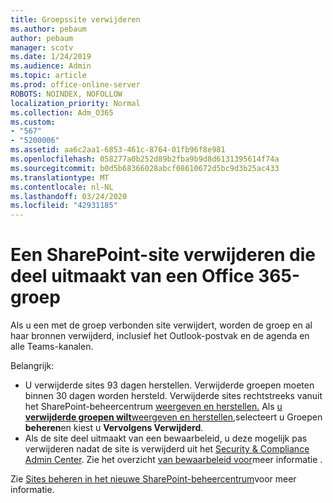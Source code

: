 ```yaml
---
title: Groepssite verwijderen
ms.author: pebaum
author: pebaum
manager: scotv
ms.date: 1/24/2019
ms.audience: Admin
ms.topic: article
ms.prod: office-online-server
ROBOTS: NOINDEX, NOFOLLOW
localization_priority: Normal
ms.collection: Adm_O365
ms.custom:
- "567"
- "5200006"
ms.assetid: aa6c2aa1-6853-461c-8764-01fb96f8e981
ms.openlocfilehash: 058277a0b252d89b2fba9b9d8d6131395614f74a
ms.sourcegitcommit: b0d5b68366028abcf08610672d5bc9d3b25ac433
ms.translationtype: MT
ms.contentlocale: nl-NL
ms.lasthandoff: 03/24/2020
ms.locfileid: "42931185"
---
```

# <a name="delete-a-sharepoint-site-that-belongs-to-an-office-365-group"></a>Een SharePoint-site verwijderen die deel uitmaakt van een Office 365-groep

Als u een met de groep verbonden site verwijdert, worden de groep en al haar bronnen verwijderd, inclusief het Outlook-postvak en de agenda en alle Teams-kanalen.
  
Belangrijk:

- U verwijderde sites 93 dagen herstellen. Verwijderde groepen moeten binnen 30 dagen worden hersteld. Verwijderde sites rechtstreeks vanuit het SharePoint-beheercentrum [weergeven en herstellen.](https://admin.microsoft.com/sharepoint?page=recyclebin&modern=true) Als [u **verwijderde groepen wilt**weergeven en herstellen,](https://outlook.office.com/people/group/deleted)selecteert u Groepen **beheren**en kiest u **Vervolgens Verwijderd**.
- Als de site deel uitmaakt van een bewaarbeleid, u deze mogelijk pas verwijderen nadat de site is verwijderd uit het [Security & Compliance Admin Center](https://protection.office.com/?rfr=AdminCenter#/retention). Zie het overzicht [van bewaarbeleid voor](https://docs.microsoft.com/office365/securitycompliance/retention-policies#content-in-onedrive-accounts-and-sharepoint-sites)meer informatie .
  
Zie [Sites beheren in het nieuwe SharePoint-beheercentrum](https://docs.microsoft.com/sharepoint/manage-sites-in-new-admin-center)voor meer informatie.
